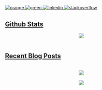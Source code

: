 <a href="https://leetcode.com/cucerdariancatalin" target="_blank">
<img src=https://img.shields.io/badge/leetcode-%2324292e.svg?&style=for-the-badge&logo=leetcode&logoColor=white alt=orange style="margin-bottom: 5px;" />
</a>
<a href="https://www.hackerrank.com/dariancucer" target="_blank">
<img src=https://img.shields.io/badge/hackerrank-%2324292e.svg?&style=for-the-badge&logo=hackerrank&logoColor=white alt=green style="margin-bottom: 5px;" />
</a>
<a href="https://linkedin.com/in/cucerdariancatalin" target="_blank">
<img src=https://img.shields.io/badge/linkedin-%231E77B5.svg?&style=for-the-badge&logo=linkedin&logoColor=white alt=linkedin style="margin-bottom: 5px;" />
</a>
<a href="https://stackoverflow.com/users/16528677/darian-cătălin-cucer" target="_blank">
<img src=https://img.shields.io/badge/stackoverflow-%23F28032.svg?&style=for-the-badge&logo=stackoverflow&logoColor=white alt=stackoverflow style="margin-bottom: 5px;" />
  
  ## Github Stats  
<div align="center"><img src="https://github-readme-stats.vercel.app/api?username=cucerdariancatalin&show_icons=true&count_private=true&hide_border=true" align="center" /></div>  

<br/> 

  
  ## Recent Blog Posts  
  
<br/>  

<div align="center"><img src="[[https://spotify-github-profile.vercel.app/api/view.svg?uid=co6yao60em8kvokd8evrecnjo&redirect=true][https://spotify-github-profile.vercel.app/api/view.svg?uid=co6yao60em8kvokd8evrecnjo&cover_image=true&theme=default&bar_color_cover=true" /></div>  

<br/>  

<div align="center">
<img src="https://komarev.com/ghpvc/?username=cucerdariancatalin&&style=flat-square" align="center" />
</div>   
  

<br/>  
